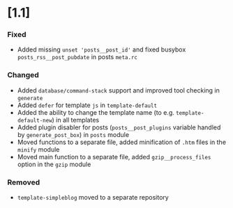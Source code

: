 # [1.1]

### Fixed

- Added missing `unset 'posts__post_id'` and fixed busybox `posts_rss__post_pubdate` in posts `meta.rc`

### Changed

- Added `database/command-stack` support and improved tool checking in `generate`
- Added `defer` for template `js` in `template-default`
- Added the ability to change the template name (to e.g. `template-default-new`) in all templates
- Added plugin disabler for posts (`posts__post_plugins` variable handled by `generate_post_box`) in `posts` module
- Moved functions to a separate file, added minification of `.htm` files in the `minify` module
- Moved main function to a separate file, added `gzip__process_files` option in the `gzip` module

### Removed

- `template-simpleblog` moved to a separate repository
